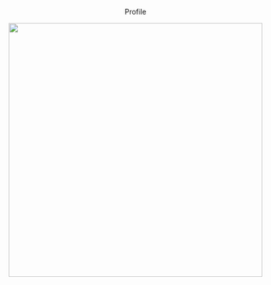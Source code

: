<div align="center"> 
  <p>Profile</p>
  <img src="https://cdn.pixabay.com/photo/2024/05/15/20/57/developer-8764522_640.jpg" width=500 height=500 />
</div>
 
